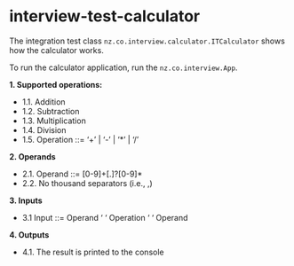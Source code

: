 # interview-test-calculator

The integration test class `nz.co.interview.calculator.ITCalculator` shows how the calculator works.

To run the calculator application, run the `nz.co.interview.App`.

**1. Supported operations:**
- 1.1. Addition
- 1.2. Subtraction
- 1.3. Multiplication
- 1.4. Division
- 1.5. Operation ::= ‘+’ | ‘-’ | ‘*’ | ‘/’

**2. Operands**
- 2.1. Operand ::= [0-9]+[.]?[0-9]*
- 2.2. No thousand separators (i.e., ,)

**3. Inputs**
-  3.1 Input ::= Operand ‘ ‘ Operation ‘ ‘ Operand

**4. Outputs**
-  4.1. The result is printed to the console